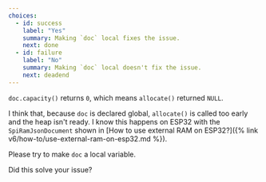 ```yaml
---
choices:
  - id: success
    label: "Yes"
    summary: Making `doc` local fixes the issue.
    next: done
  - id: failure
    label: "No"
    summary: Making `doc` local doesn't fix the issue.
    next: deadend
---
```


`doc.capacity()` returns `0`, which means `allocate()` returned `NULL`.

I think that, because `doc` is declared global, `allocate()` is called too early and the heap isn't ready.
I know this happens on ESP32 with the `SpiRamJsonDocument` shown in [How to use external RAM on ESP32?]({% link v6/how-to/use-external-ram-on-esp32.md %}).

Please try to make `doc` a local variable.

Did this solve your issue?
